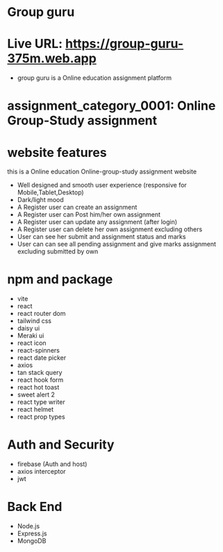 # Group guru

# Live URL: https://group-guru-375m.web.app

- group guru is a Online education assignment platform

# assignment_category_0001: Online Group-Study assignment

# website features

this is a Online education Online-group-study assignment website
- Well designed and smooth user experience (responsive for Mobile,Tablet,Desktop)
- Dark/light mood
- A Register user can create an assignment
- A Register user can Post him/her own assignment
- A Register user can  update any assignment (after login)
- A Register user can  delete her own assignment excluding others
- User can see her submit and assignment status and marks
- User can can see all pending assignment and give marks assignment excluding submitted by own


# npm and package

- vite
- react
- react router dom
- tailwind css
- daisy ui
- Meraki ui
- react icon
- react-spinners
- react date picker
- axios
- tan stack query
- react hook form
- react hot toast
- sweet alert 2
- react type writer
- react helmet
- react prop types

# Auth and Security
- firebase (Auth and host)
- axios interceptor
- jwt
# Back End
- Node.js
- Express.js
- MongoDB